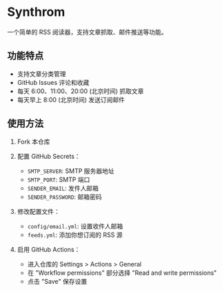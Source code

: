 # Synthrom

一个简单的 RSS 阅读器，支持文章抓取、邮件推送等功能。

## 功能特点

- 支持文章分类管理
- GitHub Issues 评论和收藏
- 每天 6:00、11:00、20:00 (北京时间) 抓取文章
- 每天早上 8:00 (北京时间) 发送订阅邮件


## 使用方法

1. Fork 本仓库

2. 配置 GitHub Secrets：
   - `SMTP_SERVER`: SMTP 服务器地址
   - `SMTP_PORT`: SMTP 端口
   - `SENDER_EMAIL`: 发件人邮箱
   - `SENDER_PASSWORD`: 邮箱密码

3. 修改配置文件：
   - `config/email.yml`: 设置收件人邮箱
   - `feeds.yml`: 添加你想订阅的 RSS 源

4. 启用 GitHub Actions：
   - 进入仓库的 Settings > Actions > General
   - 在 "Workflow permissions" 部分选择 "Read and write permissions"
   - 点击 "Save" 保存设置
